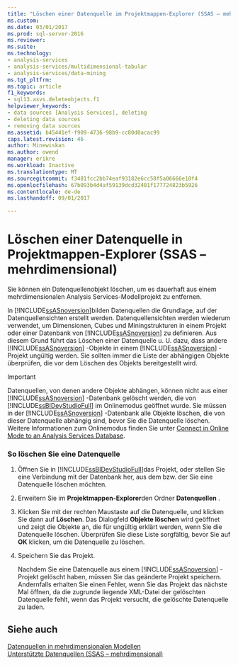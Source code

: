 ```yaml
---
title: "Löschen einer Datenquelle im Projektmappen-Explorer (SSAS – mehrdimensional) | Microsoft Docs"
ms.custom: 
ms.date: 03/01/2017
ms.prod: sql-server-2016
ms.reviewer: 
ms.suite: 
ms.technology:
- analysis-services
- analysis-services/multidimensional-tabular
- analysis-services/data-mining
ms.tgt_pltfrm: 
ms.topic: article
f1_keywords:
- sql13.asvs.deleteobjects.f1
helpviewer_keywords:
- data sources [Analysis Services], deleting
- deleting data sources
- removing data sources
ms.assetid: b45441ef-f909-4736-98b9-cc80d0acac99
caps.latest.revision: 46
author: Minewiskan
ms.author: owend
manager: erikre
ms.workload: Inactive
ms.translationtype: MT
ms.sourcegitcommit: f3481fcc2bb74eaf93182e6cc58f5a06666e10f4
ms.openlocfilehash: 67b093b4d4af59139dcd32401f177724823b5926
ms.contentlocale: de-de
ms.lasthandoff: 09/01/2017

---
```

# <a name="delete-a-data-source-in-solution-explorer-ssas-multidimensional"></a>Löschen einer Datenquelle in Projektmappen-Explorer (SSAS – mehrdimensional)
  Sie können ein Datenquellenobjekt löschen, um es dauerhaft aus einem mehrdimensionalen Analysis Services-Modellprojekt zu entfernen.  
  
 In [!INCLUDE[ssASnoversion](../../includes/ssasnoversion-md.md)]bilden Datenquellen die Grundlage, auf der Datenquellensichten erstellt werden. Datenquellensichten werden wiederum verwendet, um Dimensionen, Cubes und Miningstrukturen in einem Projekt oder einer Datenbank von [!INCLUDE[ssASnoversion](../../includes/ssasnoversion-md.md)] zu definieren. Aus diesem Grund führt das Löschen einer Datenquelle u. U. dazu, dass andere [!INCLUDE[ssASnoversion](../../includes/ssasnoversion-md.md)] -Objekte in einem [!INCLUDE[ssASnoversion](../../includes/ssasnoversion-md.md)] -Projekt ungültig werden. Sie sollten immer die Liste der abhängigen Objekte überprüfen, die vor dem Löschen des Objekts bereitgestellt wird.  
  
> [!IMPORTANT]  
>  Datenquellen, von denen andere Objekte abhängen, können nicht aus einer [!INCLUDE[ssASnoversion](../../includes/ssasnoversion-md.md)] -Datenbank gelöscht werden, die von [!INCLUDE[ssBIDevStudioFull](../../includes/ssbidevstudiofull-md.md)] im Onlinemodus geöffnet wurde. Sie müssen in der [!INCLUDE[ssASnoversion](../../includes/ssasnoversion-md.md)] -Datenbank alle Objekte löschen, die von dieser Datenquelle abhängig sind, bevor Sie die Datenquelle löschen. Weitere Informationen zum Onlinemodus finden Sie unter [Connect in Online Mode to an Analysis Services Database](../../analysis-services/multidimensional-models/connect-in-online-mode-to-an-analysis-services-database.md).  
  
### <a name="to-delete-a-data-source"></a>So löschen Sie eine Datenquelle  
  
1.  Öffnen Sie in [!INCLUDE[ssBIDevStudioFull](../../includes/ssbidevstudiofull-md.md)]das Projekt, oder stellen Sie eine Verbindung mit der Datenbank her, aus dem bzw. der Sie eine Datenquelle löschen möchten.  
  
2.  Erweitern Sie im **Projektmappen-Explorer**den Ordner **Datenquellen** .  
  
3.  Klicken Sie mit der rechten Maustaste auf die Datenquelle, und klicken Sie dann auf **Löschen**. Das Dialogfeld **Objekte löschen**  wird geöffnet und zeigt die Objekte an, die für ungültig erklärt werden, wenn Sie die Datenquelle löschen. Überprüfen Sie diese Liste sorgfältig, bevor Sie auf **OK** klicken, um die Datenquelle zu löschen.  
  
4.  Speichern Sie das Projekt.  
  
     Nachdem Sie eine Datenquelle aus einem [!INCLUDE[ssASnoversion](../../includes/ssasnoversion-md.md)] -Projekt gelöscht haben, müssen Sie das geänderte Projekt speichern. Andernfalls erhalten Sie einen Fehler, wenn Sie das Projekt das nächste Mal öffnen, da die zugrunde liegende XML-Datei der gelöschten Datenquelle fehlt, wenn das Projekt versucht, die gelöschte Datenquelle zu laden.  
  
## <a name="see-also"></a>Siehe auch  
 [Datenquellen in mehrdimensionalen Modellen](../../analysis-services/multidimensional-models/data-sources-in-multidimensional-models.md)   
 [Unterstützte Datenquellen &#40;SSAS – mehrdimensional&#41;](../../analysis-services/multidimensional-models/supported-data-sources-ssas-multidimensional.md)  
  
  

